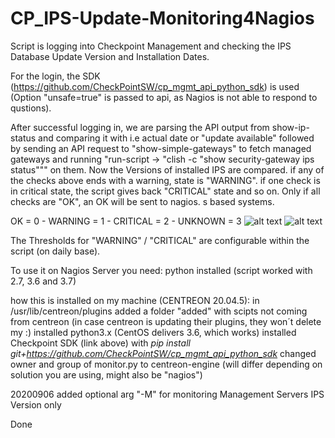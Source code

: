 # CP_IPS-Update-Monitoring4Nagios
Script is logging into Checkpoint Management and checking the IPS Database Update Version and Installation Dates.

For the login, the SDK (https://github.com/CheckPointSW/cp_mgmt_api_python_sdk) is used (Option "unsafe=true" is passed to api, as Nagios is not able to respond to qustions).

After successful logging in, we are parsing the API output from show-ip-status and comparing it with i.e actual date or "update available" followed by sending an API request to "show-simple-gateways" to fetch managed gateways and running "run-script -> "clish -c "show security-gateway ips status""" on them. Now the Versions of installed IPS are compared. if any of the checks above ends with a warning, state is "WARNING". if one check is in critical state, the script gives back "CRITICAL" state and so on. Only if all checks are "OK", an OK will be sent to nagios. 
s based systems.

OK = 0 - WARNING = 1 - CRITICAL = 2 - UNKNOWN = 3
![alt text](https://github.com/leinadred/CP_IPS-Update-Monitoring4Nagios/blob/master/ips_check_ok.png?raw=true)
![alt text](https://github.com/leinadred/CP_IPS-Update-Monitoring4Nagios/blob/master/ips_check_warn.png?raw=true)

The Thresholds for "WARNING" / "CRITICAL" are configurable within the script (on daily base).

To use it on Nagios Server you need:
python installed (script worked with 2.7, 3.6 and 3.7)

how this is installed on my machine (CENTREON 20.04.5): 
  in /usr/lib/centreon/plugins added a folder "added" with scipts not coming from centreon (in case centreon is updating their plugins, they won´t delete my :)
  installed python3.x (CentOS delivers 3.6, which works)
  installed Checkpoint SDK (link above) with *pip install git+https://github.com/CheckPointSW/cp_mgmt_api_python_sdk*
  changed owner and group of monitor.py to centreon-engine (will differ depending on solution you are using, might also be "nagios")


20200906
added optional arg "-M" for monitoring Management Servers IPS Version only

Done
